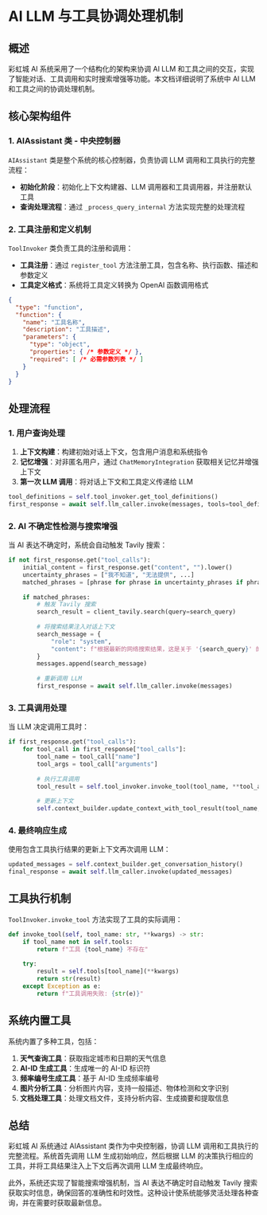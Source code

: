 # AI LLM 与工具协调处理机制

## 概述

彩虹城 AI 系统采用了一个结构化的架构来协调 AI LLM 和工具之间的交互，实现了智能对话、工具调用和实时搜索增强等功能。本文档详细说明了系统中 AI LLM 和工具之间的协调处理机制。

## 核心架构组件

### 1. AIAssistant 类 - 中央控制器

`AIAssistant` 类是整个系统的核心控制器，负责协调 LLM 调用和工具执行的完整流程：

- **初始化阶段**：初始化上下文构建器、LLM 调用器和工具调用器，并注册默认工具
- **查询处理流程**：通过 `_process_query_internal` 方法实现完整的处理流程

### 2. 工具注册和定义机制

`ToolInvoker` 类负责工具的注册和调用：

- **工具注册**：通过 `register_tool` 方法注册工具，包含名称、执行函数、描述和参数定义
- **工具定义格式**：系统将工具定义转换为 OpenAI 函数调用格式

```json
{
  "type": "function",
  "function": {
    "name": "工具名称",
    "description": "工具描述",
    "parameters": {
      "type": "object",
      "properties": { /* 参数定义 */ },
      "required": [ /* 必需参数列表 */ ]
    }
  }
}
```

## 处理流程

### 1. 用户查询处理

1. **上下文构建**：构建初始对话上下文，包含用户消息和系统指令
2. **记忆增强**：对非匿名用户，通过 `ChatMemoryIntegration` 获取相关记忆并增强上下文
3. **第一次 LLM 调用**：将对话上下文和工具定义传递给 LLM

```python
tool_definitions = self.tool_invoker.get_tool_definitions()
first_response = await self.llm_caller.invoke(messages, tools=tool_definitions)
```

### 2. AI 不确定性检测与搜索增强

当 AI 表达不确定时，系统会自动触发 Tavily 搜索：

```python
if not first_response.get("tool_calls"):
    initial_content = first_response.get("content", "").lower()
    uncertainty_phrases = ["我不知道", "无法提供", ...]
    matched_phrases = [phrase for phrase in uncertainty_phrases if phrase in initial_content]
    
    if matched_phrases:
        # 触发 Tavily 搜索
        search_result = client_tavily.search(query=search_query)
        
        # 将搜索结果注入对话上下文
        search_message = {
            "role": "system",
            "content": f"根据最新的网络搜索结果，这是关于 '{search_query}' 的信息..."
        }
        messages.append(search_message)
        
        # 重新调用 LLM
        first_response = await self.llm_caller.invoke(messages)
```

### 3. 工具调用处理

当 LLM 决定调用工具时：

```python
if first_response.get("tool_calls"):
    for tool_call in first_response["tool_calls"]:
        tool_name = tool_call["name"]
        tool_args = tool_call["arguments"]
        
        # 执行工具调用
        tool_result = self.tool_invoker.invoke_tool(tool_name, **tool_args)
        
        # 更新上下文
        self.context_builder.update_context_with_tool_result(tool_name, tool_result, tool_call_id)
```

### 4. 最终响应生成

使用包含工具执行结果的更新上下文再次调用 LLM：

```python
updated_messages = self.context_builder.get_conversation_history()
final_response = await self.llm_caller.invoke(updated_messages)
```

## 工具执行机制

`ToolInvoker.invoke_tool` 方法实现了工具的实际调用：

```python
def invoke_tool(self, tool_name: str, **kwargs) -> str:
    if tool_name not in self.tools:
        return f"工具 {tool_name} 不存在"
        
    try:
        result = self.tools[tool_name](**kwargs)
        return str(result)
    except Exception as e:
        return f"工具调用失败: {str(e)}"
```

## 系统内置工具

系统内置了多种工具，包括：

1. **天气查询工具**：获取指定城市和日期的天气信息
2. **AI-ID 生成工具**：生成唯一的 AI-ID 标识符
3. **频率编号生成工具**：基于 AI-ID 生成频率编号
4. **图片分析工具**：分析图片内容，支持一般描述、物体检测和文字识别
5. **文档处理工具**：处理文档文件，支持分析内容、生成摘要和提取信息

## 总结

彩虹城 AI 系统通过 AIAssistant 类作为中央控制器，协调 LLM 调用和工具执行的完整流程。系统首先调用 LLM 生成初始响应，然后根据 LLM 的决策执行相应的工具，并将工具结果注入上下文后再次调用 LLM 生成最终响应。

此外，系统还实现了智能搜索增强机制，当 AI 表达不确定时自动触发 Tavily 搜索获取实时信息，确保回答的准确性和时效性。这种设计使系统能够灵活处理各种查询，并在需要时获取最新信息。
